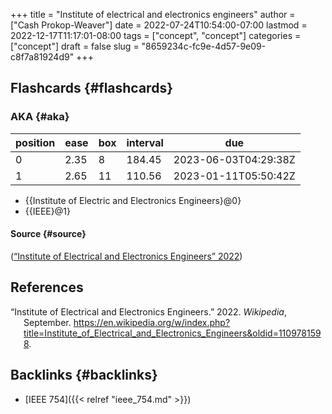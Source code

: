 +++
title = "Institute of electrical and electronics engineers"
author = ["Cash Prokop-Weaver"]
date = 2022-07-24T10:54:00-07:00
lastmod = 2022-12-17T11:17:01-08:00
tags = ["concept", "concept"]
categories = ["concept"]
draft = false
slug = "8659234c-fc9e-4d57-9e09-c8f7a81924d9"
+++

## Flashcards {#flashcards}


### AKA {#aka}

| position | ease | box | interval | due                  |
|----------|------|-----|----------|----------------------|
| 0        | 2.35 | 8   | 184.45   | 2023-06-03T04:29:38Z |
| 1        | 2.65 | 11  | 110.56   | 2023-01-11T05:50:42Z |

-   {{Institute of Electric and Electronics Engineers}@0}
-   {{IEEE}@1}


#### Source {#source}

(<a href="#citeproc_bib_item_1">“Institute of Electrical and Electronics Engineers” 2022</a>)

## References

<style>.csl-entry{text-indent: -1.5em; margin-left: 1.5em;}</style><div class="csl-bib-body">
  <div class="csl-entry"><a id="citeproc_bib_item_1"></a>“Institute of Electrical and Electronics Engineers.” 2022. <i>Wikipedia</i>, September. <a href="https://en.wikipedia.org/w/index.php?title=Institute_of_Electrical_and_Electronics_Engineers&oldid=1109781598">https://en.wikipedia.org/w/index.php?title=Institute_of_Electrical_and_Electronics_Engineers&#38;oldid=1109781598</a>.</div>
</div>


## Backlinks {#backlinks}

-   [IEEE 754]({{< relref "ieee_754.md" >}})
